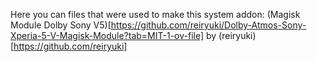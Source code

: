 Here you can files that were used to make this system addon: (Magisk Module Dolby Sony V5)[https://github.com/reiryuki/Dolby-Atmos-Sony-Xperia-5-V-Magisk-Module?tab=MIT-1-ov-file] by (reiryuki)[https://github.com/reiryuki]
